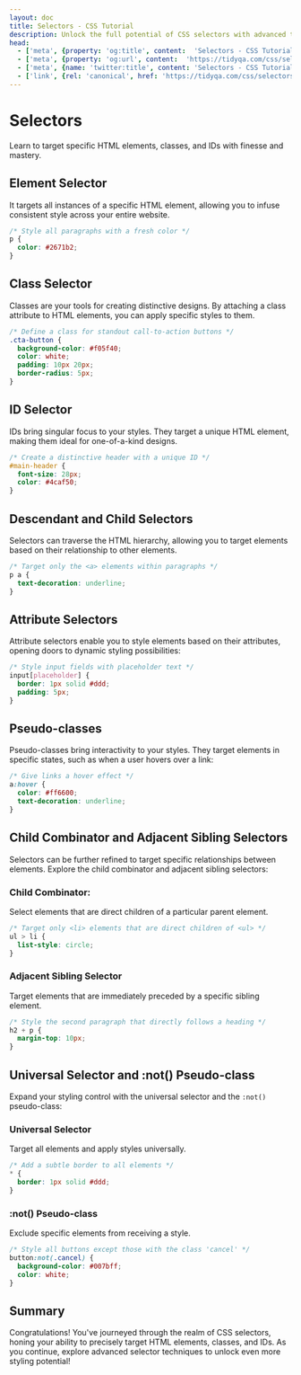 ```yaml
---
layout: doc
title: Selectors - CSS Tutorial
description: Unlock the full potential of CSS selectors with advanced techniques in this tutorial. Dive into child combinators, adjacent sibling selectors, universal styles, and more.
head:
  - ['meta', {property: 'og:title', content:  'Selectors - CSS Tutorial' }]
  - ['meta', {property: 'og:url', content:  'https://tidyqa.com/css/selectors/' }] 
  - ['meta', {name: 'twitter:title', content: 'Selectors - CSS Tutorial'}]
  - ['link', {rel: 'canonical', href: 'https://tidyqa.com/css/selectors/'}]
---
```


# Selectors

Learn to target specific HTML elements, classes, and IDs with finesse and mastery.

## Element Selector

It targets all instances of a specific HTML element, allowing you to infuse consistent style across your entire website.

```css
/* Style all paragraphs with a fresh color */
p {
  color: #2671b2;
}
```

## Class Selector

Classes are your tools for creating distinctive designs. By attaching a class attribute to HTML elements, you can apply specific styles to them.

```css
/* Define a class for standout call-to-action buttons */
.cta-button {
  background-color: #f05f40;
  color: white;
  padding: 10px 20px;
  border-radius: 5px;
}
```

## ID Selector

IDs bring singular focus to your styles. They target a unique HTML element, making them ideal for one-of-a-kind designs.

```css
/* Create a distinctive header with a unique ID */
#main-header {
  font-size: 28px;
  color: #4caf50;
}
```

## Descendant and Child Selectors

Selectors can traverse the HTML hierarchy, allowing you to target elements based on their relationship to other elements.

```css
/* Target only the <a> elements within paragraphs */
p a {
  text-decoration: underline;
}
```

## Attribute Selectors

Attribute selectors enable you to style elements based on their attributes, opening doors to dynamic styling possibilities:

```css
/* Style input fields with placeholder text */
input[placeholder] {
  border: 1px solid #ddd;
  padding: 5px;
}
```

## Pseudo-classes

Pseudo-classes bring interactivity to your styles. They target elements in specific states, such as when a user hovers over a link:

```css
/* Give links a hover effect */
a:hover {
  color: #ff6600;
  text-decoration: underline;
}
```

## Child Combinator and Adjacent Sibling Selectors

Selectors can be further refined to target specific relationships between elements. Explore the child combinator and adjacent sibling selectors:

### Child Combinator:

Select elements that are direct children of a particular parent element.

  ```css
  /* Target only <li> elements that are direct children of <ul> */
  ul > li {
    list-style: circle;
  }
  ```

### Adjacent Sibling Selector

Target elements that are immediately preceded by a specific sibling element.

  ```css
  /* Style the second paragraph that directly follows a heading */
  h2 + p {
    margin-top: 10px;
  }
  ```

## Universal Selector and :not() Pseudo-class

Expand your styling control with the universal selector and the `:not()` pseudo-class:

### Universal Selector

Target all elements and apply styles universally.

  ```css
  /* Add a subtle border to all elements */
  * {
    border: 1px solid #ddd;
  }
  ```

### :not() Pseudo-class

Exclude specific elements from receiving a style.

  ```css
  /* Style all buttons except those with the class 'cancel' */
  button:not(.cancel) {
    background-color: #007bff;
    color: white;
  }
  ```

## Summary

Congratulations! You've journeyed through the realm of CSS selectors, honing your ability to precisely target HTML elements, classes, and IDs. As you continue, explore advanced selector techniques to unlock even more styling potential!